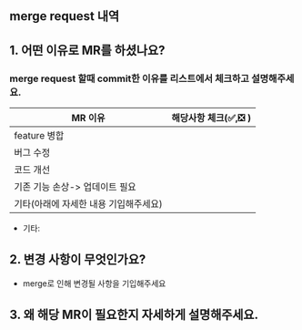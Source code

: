 ## merge request 내역


## 1. 어떤 이유로 MR를 하셨나요?

###  merge request 할때 commit한 이유를 리스트에서 체크하고 설명해주세요.


| MR 이유 | 해당사항 체크(✅,❎ ) |
| ------ | ------ |
| feature 병합 |  |
| 버그 수정 |  |
| 코드 개선 |  |
| 기존 기능 손상-> 업데이트 필요 |  |
| 기타(아래에 자세한 내용 기입해주세요) |  |

- 기타: 


## 2. 변경 사항이 무엇인가요?

- merge로 인해 변경될 사항을 기입해주세요


## 3. 왜 해당 MR이 필요한지 자세하게 설명해주세요.
